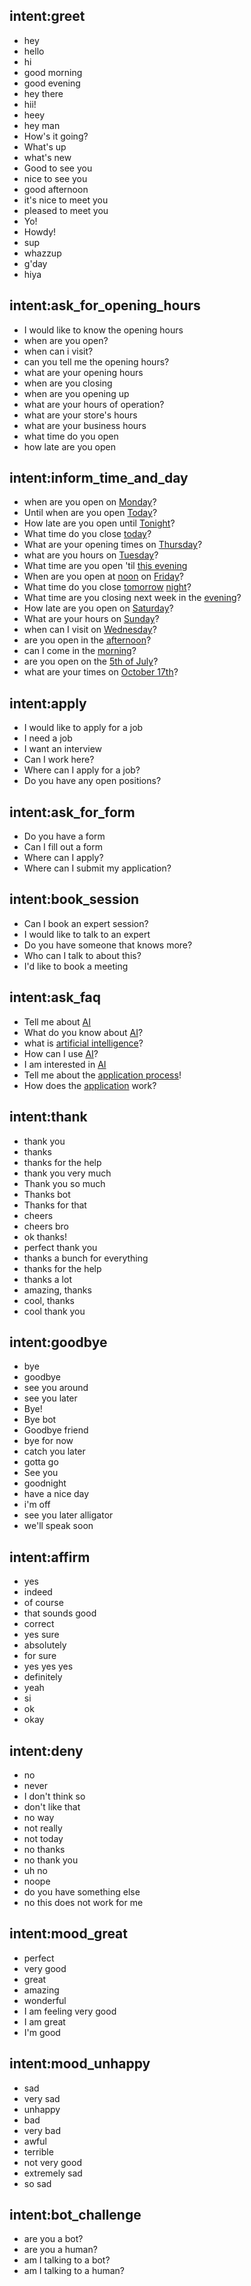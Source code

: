 ## intent:greet
- hey
- hello
- hi
- good morning
- good evening
- hey there
- hii!
- heey
- hey man
- How's it going?
- What's up
- what's new
- Good to see you
- nice to see you
- good afternoon
- it's nice to meet you
- pleased to meet you
- Yo!
- Howdy!
- sup
- whazzup
- g'day
- hiya


## intent:ask_for_opening_hours
- I would like to know the opening hours
- when are you open?
- when can i visit?
- can you tell me the opening hours?
- what are your opening hours
- when are you closing
- when are you opening up
- what are your hours of operation?
- what are your store's hours
- what are your business hours
- what time do you open
- how late are you open


## intent:inform_time_and_day
- when are you open on [Monday](day)?
- Until when are you open [Today](day)?
- How late are you open until [Tonight](day)?
- What time do you close [today](day)?
- What are your opening times on [Thursday](day)?
- what are you hours on [Tuesday](day)?
- What time are you open 'til [this evening](time_of_day)
- When are you open at [noon](time_of_day) on [Friday](day)?
- What time do you close [tomorrow](day) [night](time_of_day)?
- What time are you closing next week in the [evening](time_of_day)?
- How late are you open on [Saturday](day)?
- What are your hours on [Sunday](day)?
- when can I visit on [Wednesday](day)?
- are you open in the [afternoon](time_of_day)?
- can I come in the [morning](time_of_day)?
- are you open on the [5th of July](date)?
- what are your times on [October 17th](date)?

## intent:apply
- I would like to apply for a job
- I need a job
- I want an interview
- Can I work here?
- Where can I apply for a job?
- Do you have any open positions?

## intent:ask_for_form
- Do you have a form
- Can I fill out a form
- Where can I apply?
- Where can I submit my application?

## intent:book_session
- Can I book an expert session?
- I would like to talk to an expert
- Do you have someone that knows more?
- Who can I talk to about this?
- I'd like to book a meeting 	

## intent:ask_faq
- Tell me about [AI](subject)
- What do you know about [AI](subject)?
- what is [artificial intelligence](subject)?
- How can I use [AI](subject)?
- I am interested in [AI](subject)
- Tell me about the [application process](subject)!
- How does the [application](subject) work?

## intent:thank
- thank you
- thanks
- thanks for the help
- thank you very much
- Thank you so much
- Thanks bot
- Thanks for that
- cheers
- cheers bro
- ok thanks!
- perfect thank you
- thanks a bunch for everything
- thanks for the help
- thanks a lot
- amazing, thanks
- cool, thanks
- cool thank you


## intent:goodbye
- bye
- goodbye
- see you around
- see you later
- Bye!
- Bye bot
- Goodbye friend
- bye for now
- catch you later
- gotta go
- See you
- goodnight
- have a nice day
- i'm off
- see you later alligator
- we'll speak soon


## intent:affirm
- yes
- indeed
- of course
- that sounds good
- correct
- yes sure
- absolutely
- for sure
- yes yes yes
- definitely
- yeah
- si
- ok
- okay

## intent:deny
- no
- never
- I don't think so
- don't like that
- no way
- not really
- not today
- no thanks
- no thank you
- uh no
- noope
- do you have something else
- no this does not work for me


## intent:mood_great
- perfect
- very good
- great
- amazing
- wonderful
- I am feeling very good
- I am great
- I'm good

## intent:mood_unhappy
- sad
- very sad
- unhappy
- bad
- very bad
- awful
- terrible
- not very good
- extremely sad
- so sad

## intent:bot_challenge
- are you a bot?
- are you a human?
- am I talking to a bot?
- am I talking to a human?
